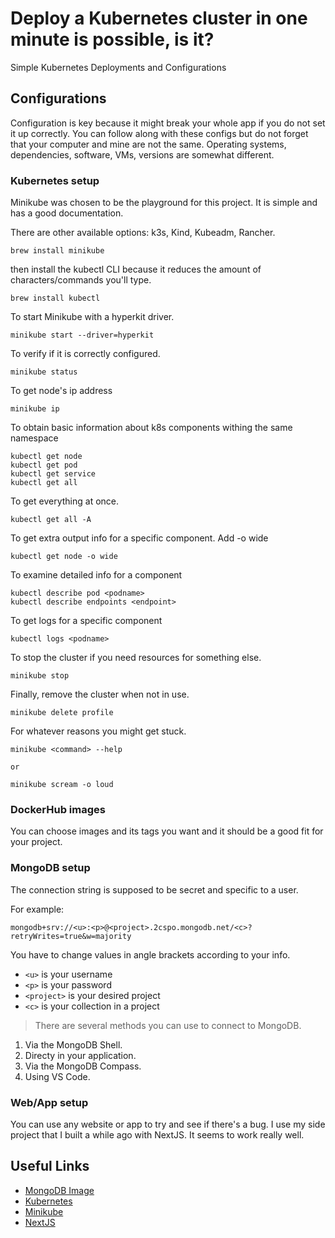 # Deploy a Kubernetes cluster in one minute is possible, is it?
Simple Kubernetes Deployments and Configurations

## Configurations

Configuration is key because it might break your whole app if you do not set it up correctly. You can follow along with these configs but do not forget that your computer and mine are not the same. Operating systems, dependencies, software, VMs, versions are somewhat different.

### Kubernetes setup

Minikube was chosen to be the playground for this project. It is simple and has a good documentation. 

There are other available options: k3s, Kind, Kubeadm, Rancher.

```
brew install minikube
```

then install the kubectl CLI because it reduces the amount of characters/commands you'll type.

```
brew install kubectl
```

To start Minikube with a hyperkit driver.

```
minikube start --driver=hyperkit
```

To verify if it is correctly configured.

```
minikube status
```

To get node's ip address

```
minikube ip
```

To obtain basic information about k8s components withing the same namespace

```
kubectl get node
kubectl get pod
kubectl get service 
kubectl get all 
```

To get everything at once.
```
kubectl get all -A
```

To get extra output info for a specific component. Add -o wide

```
kubectl get node -o wide
```

To examine detailed info for a component

```
kubectl describe pod <podname>
kubectl describe endpoints <endpoint>
```

To get logs for a specific component

```
kubectl logs <podname>
```

To stop the cluster if you need resources for something else.

```
minikube stop
```

Finally, remove the cluster when not in use.

```
minikube delete profile 
```

For whatever reasons you might get stuck.

```
minikube <command> --help

or 

minikube scream -o loud
```

### DockerHub images

You can choose images and its tags you want and it should be a good fit for your project.

### MongoDB setup

The connection string is supposed to be secret and specific to a user.

For example:
```
mongodb+srv://<u>:<p>@<project>.2cspo.mongodb.net/<c>?retryWrites=true&w=majority
```

You have to change values in angle brackets according to your info.

- `<u>` is your username
- `<p>` is your password
- `<project>` is your desired project
- `<c>` is your collection in a project

> There are several methods you can use to connect to MongoDB.

1. Via the MongoDB Shell.
2. Directy in your application.
3. Via the MongoDB Compass.
4. Using VS Code.

### Web/App setup

You can use any website or app to try and see if there's a bug. I use my side project that I built a while ago with NextJS. It seems to work really well. 

## Useful Links

- [MongoDB Image](https://hub.docker.com/_/mongo)
- [Kubernetes](https://kubernetes.io/docs/home/)
- [Minikube](https://minikube.sigs.k8s.io/docs/start/)
- [NextJS](https://nextjs.org/docs/getting-started)